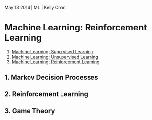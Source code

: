 May 13 2014 | ML | Kelly Chan
# Machine Learning: Reinforcement Learning

1. [Machine Learning: Supervised Learning](https://github.com/KellyChan/notebook/blob/master/tech/20140318-Machine_Learning_Supervised_Learning.md)
2. [Machine Learning: Unsupervised Learning](https://github.com/KellyChan/notebook/blob/master/tech/20140416-Machine_Learning_Unsupervised_Learning.md)
3. [Machine Learning: Reinforcement Learning](https://github.com/KellyChan/notebook/blob/master/tech/20140513-Machine_Learning_Reinforcement_Learning.md)

## 1. Markov Decision Processes
## 2. Reinforcement Learning
## 3. Game Theory
